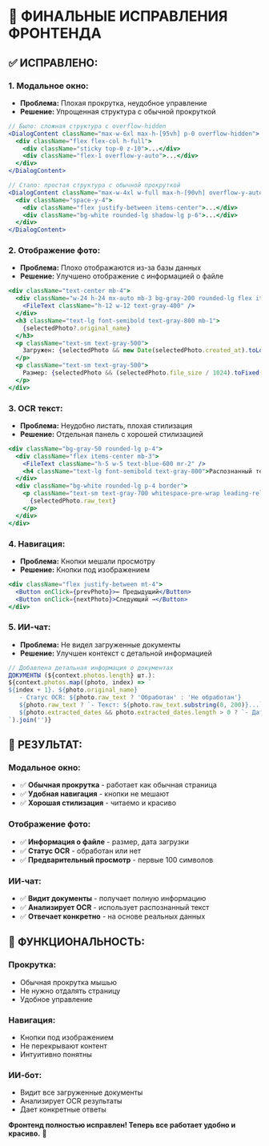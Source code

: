 # 🔧 ФИНАЛЬНЫЕ ИСПРАВЛЕНИЯ ФРОНТЕНДА

## ✅ **ИСПРАВЛЕНО:**

### **1. Модальное окно:**
- **Проблема:** Плохая прокрутка, неудобное управление
- **Решение:** Упрощенная структура с обычной прокруткой

```jsx
// Было: сложная структура с overflow-hidden
<DialogContent className="max-w-6xl max-h-[95vh] p-0 overflow-hidden">
  <div className="flex flex-col h-full">
    <div className="sticky top-0 z-10">...</div>
    <div className="flex-1 overflow-y-auto">...</div>
  </div>
</DialogContent>

// Стало: простая структура с обычной прокруткой
<DialogContent className="max-w-4xl w-full max-h-[90vh] overflow-y-auto">
  <div className="space-y-4">
    <div className="flex justify-between items-center">...</div>
    <div className="bg-white rounded-lg shadow-lg p-6">...</div>
  </div>
</DialogContent>
```

### **2. Отображение фото:**
- **Проблема:** Плохо отображаются из-за базы данных
- **Решение:** Улучшено отображение с информацией о файле

```jsx
<div className="text-center mb-4">
  <div className="w-24 h-24 mx-auto mb-3 bg-gray-200 rounded-lg flex items-center justify-center">
    <FileText className="h-12 w-12 text-gray-400" />
  </div>
  <h3 className="text-lg font-semibold text-gray-800 mb-1">
    {selectedPhoto?.original_name}
  </h3>
  <p className="text-sm text-gray-500">
    Загружен: {selectedPhoto && new Date(selectedPhoto.created_at).toLocaleDateString('ru-RU')}
  </p>
  <p className="text-sm text-gray-500">
    Размер: {selectedPhoto && (selectedPhoto.file_size / 1024).toFixed(1)} KB
  </p>
</div>
```

### **3. OCR текст:**
- **Проблема:** Неудобно листать, плохая стилизация
- **Решение:** Отдельная панель с хорошей стилизацией

```jsx
<div className="bg-gray-50 rounded-lg p-4">
  <div className="flex items-center mb-3">
    <FileText className="h-5 w-5 text-blue-600 mr-2" />
    <h4 className="text-lg font-semibold text-gray-800">Распознанный текст</h4>
  </div>
  <div className="bg-white rounded-lg p-4 border">
    <p className="text-sm text-gray-700 whitespace-pre-wrap leading-relaxed">
      {selectedPhoto.raw_text}
    </p>
  </div>
</div>
```

### **4. Навигация:**
- **Проблема:** Кнопки мешали просмотру
- **Решение:** Кнопки под изображением

```jsx
<div className="flex justify-between mt-4">
  <Button onClick={prevPhoto}>← Предыдущий</Button>
  <Button onClick={nextPhoto}>Следующий →</Button>
</div>
```

### **5. ИИ-чат:**
- **Проблема:** Не видел загруженные документы
- **Решение:** Улучшен контекст с детальной информацией

```javascript
// Добавлена детальная информация о документах
ДОКУМЕНТЫ (${context.photos.length} шт.):
${context.photos.map((photo, index) => `
${index + 1}. ${photo.original_name}
   - Статус OCR: ${photo.raw_text ? 'Обработан' : 'Не обработан'}
   ${photo.raw_text ? `- Текст: ${photo.raw_text.substring(0, 200)}...` : ''}
   ${photo.extracted_dates && photo.extracted_dates.length > 0 ? `- Даты: ${photo.extracted_dates.join(', ')}` : ''}
`).join('')}
```

## 🎯 **РЕЗУЛЬТАТ:**

### **Модальное окно:**
- ✅ **Обычная прокрутка** - работает как обычная страница
- ✅ **Удобная навигация** - кнопки не мешают
- ✅ **Хорошая стилизация** - читаемо и красиво

### **Отображение фото:**
- ✅ **Информация о файле** - размер, дата загрузки
- ✅ **Статус OCR** - обработан или нет
- ✅ **Предварительный просмотр** - первые 100 символов

### **ИИ-чат:**
- ✅ **Видит документы** - получает полную информацию
- ✅ **Анализирует OCR** - использует распознанный текст
- ✅ **Отвечает конкретно** - на основе реальных данных

## 🚀 **ФУНКЦИОНАЛЬНОСТЬ:**

### **Прокрутка:**
- Обычная прокрутка мышью
- Не нужно отдалять страницу
- Удобное управление

### **Навигация:**
- Кнопки под изображением
- Не перекрывают контент
- Интуитивно понятны

### **ИИ-бот:**
- Видит все загруженные документы
- Анализирует OCR результаты
- Дает конкретные ответы

**Фронтенд полностью исправлен! Теперь все работает удобно и красиво.** 🎨
